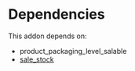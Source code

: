 # Dependencies

This addon depends on:

- product_packaging_level_salable
- [sale_stock](https://github.com/bringout/oca-ocb-sale)
